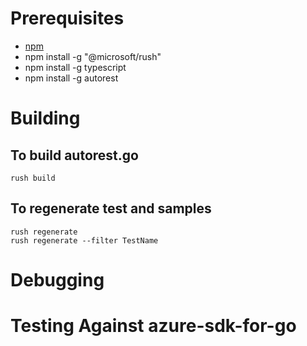 # Prerequisites

- [npm](https://www.npmjs.com/)
- npm install -g "@microsoft/rush"
- npm install -g typescript
- npm install -g autorest

# Building

## To build autorest.go

```terminal
rush build
```

## To regenerate test and samples

```terminal
rush regenerate
rush regenerate --filter TestName
```

# Debugging


# Testing Against azure-sdk-for-go


